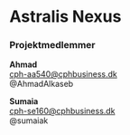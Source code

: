 # Astralis Nexus
### Projektmedlemmer
**Ahmad**  
cph-aa540@cphbusiness.dk  
@AhmadAlkaseb  

**Sumaia**  
cph-se160@cphbusiness.dk  
@sumaiak  

